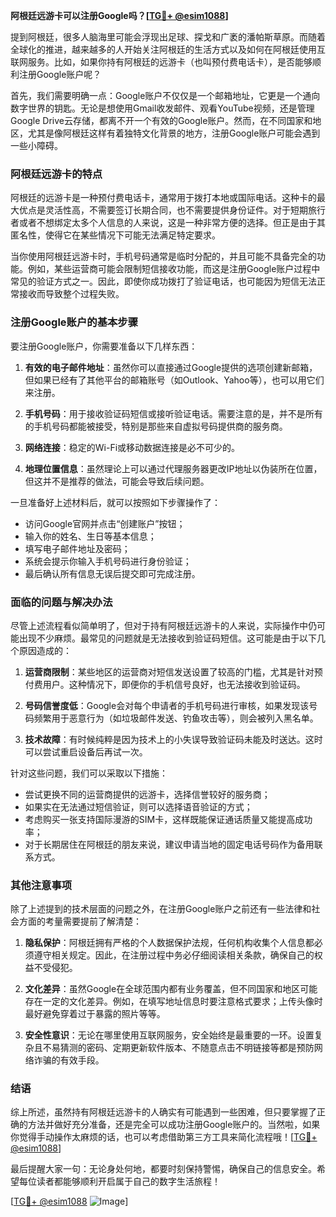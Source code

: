 **阿根廷远游卡可以注册Google吗？[[TG💪+ @esim1088](https://t.me/s/esim1088)]**

提到阿根廷，很多人脑海里可能会浮现出足球、探戈和广袤的潘帕斯草原。而随着全球化的推进，越来越多的人开始关注阿根廷的生活方式以及如何在阿根廷使用互联网服务。比如，如果你持有阿根廷的远游卡（也叫预付费电话卡），是否能够顺利注册Google账户呢？

首先，我们需要明确一点：Google账户不仅仅是一个邮箱地址，它更是一个通向数字世界的钥匙。无论是想使用Gmail收发邮件、观看YouTube视频，还是管理Google Drive云存储，都离不开一个有效的Google账户。然而，在不同国家和地区，尤其是像阿根廷这样有着独特文化背景的地方，注册Google账户可能会遇到一些小障碍。

### 阿根廷远游卡的特点

阿根廷的远游卡是一种预付费电话卡，通常用于拨打本地或国际电话。这种卡的最大优点是灵活性高，不需要签订长期合同，也不需要提供身份证件。对于短期旅行者或者不想绑定太多个人信息的人来说，这是一种非常方便的选择。但正是由于其匿名性，使得它在某些情况下可能无法满足特定要求。

当你使用阿根廷远游卡时，手机号码通常是临时分配的，并且可能不具备完全的功能。例如，某些运营商可能会限制短信接收功能，而这是注册Google账户过程中常见的验证方式之一。因此，即使你成功拨打了验证电话，也可能因为短信无法正常接收而导致整个过程失败。

### 注册Google账户的基本步骤

要注册Google账户，你需要准备以下几样东西：

1. **有效的电子邮件地址**：虽然你可以直接通过Google提供的选项创建新邮箱，但如果已经有了其他平台的邮箱账号（如Outlook、Yahoo等），也可以用它们来注册。
   
2. **手机号码**：用于接收验证码短信或接听验证电话。需要注意的是，并不是所有的手机号码都能被接受，特别是那些来自虚拟号码提供商的服务商。

3. **网络连接**：稳定的Wi-Fi或移动数据连接是必不可少的。

4. **地理位置信息**：虽然理论上可以通过代理服务器更改IP地址以伪装所在位置，但这并不是推荐的做法，可能会导致后续问题。

一旦准备好上述材料后，就可以按照如下步骤操作了：
- 访问Google官网并点击“创建账户”按钮；
- 输入你的姓名、生日等基本信息；
- 填写电子邮件地址及密码；
- 系统会提示你输入手机号码进行身份验证；
- 最后确认所有信息无误后提交即可完成注册。

### 面临的问题与解决办法

尽管上述流程看似简单明了，但对于持有阿根廷远游卡的人来说，实际操作中仍可能出现不少麻烦。最常见的问题就是无法接收到验证码短信。这可能是由于以下几个原因造成的：

1. **运营商限制**：某些地区的运营商对短信发送设置了较高的门槛，尤其是针对预付费用户。这种情况下，即便你的手机信号良好，也无法接收到验证码。

2. **号码信誉度低**：Google会对每个申请者的手机号码进行审核，如果发现该号码频繁用于恶意行为（如垃圾邮件发送、钓鱼攻击等），则会被列入黑名单。

3. **技术故障**：有时候纯粹是因为技术上的小失误导致验证码未能及时送达。这时可以尝试重启设备后再试一次。

针对这些问题，我们可以采取以下措施：

- 尝试更换不同的运营商提供的远游卡，选择信誉较好的服务商；
- 如果实在无法通过短信验证，则可以选择语音验证的方式；
- 考虑购买一张支持国际漫游的SIM卡，这样既能保证通话质量又能提高成功率；
- 对于长期居住在阿根廷的朋友来说，建议申请当地的固定电话号码作为备用联系方式。

### 其他注意事项

除了上述提到的技术层面的问题之外，在注册Google账户之前还有一些法律和社会方面的考量需要提前了解清楚：

1. **隐私保护**：阿根廷拥有严格的个人数据保护法规，任何机构收集个人信息都必须遵守相关规定。因此，在注册过程中务必仔细阅读相关条款，确保自己的权益不受侵犯。

2. **文化差异**：虽然Google在全球范围内都有业务覆盖，但不同国家和地区可能存在一定的文化差异。例如，在填写地址信息时要注意格式要求；上传头像时最好避免穿着过于暴露的照片等等。

3. **安全性意识**：无论在哪里使用互联网服务，安全始终是最重要的一环。设置复杂且不易猜测的密码、定期更新软件版本、不随意点击不明链接等都是预防网络诈骗的有效手段。

### 结语

综上所述，虽然持有阿根廷远游卡的人确实有可能遇到一些困难，但只要掌握了正确的方法并做好充分准备，还是完全可以成功注册Google账户的。当然啦，如果你觉得手动操作太麻烦的话，也可以考虑借助第三方工具来简化流程哦！[[TG💪+ @esim1088](https://t.me/s/esim1088)]

最后提醒大家一句：无论身处何地，都要时刻保持警惕，确保自己的信息安全。希望每位读者都能够顺利开启属于自己的数字生活旅程！

[[TG💪+ @esim1088](https://t.me/s/esim1088) ![Image](https://i.postimg.cc/4NQfJmqS/Snipaste-2025-05-13-00-14-12.png)]